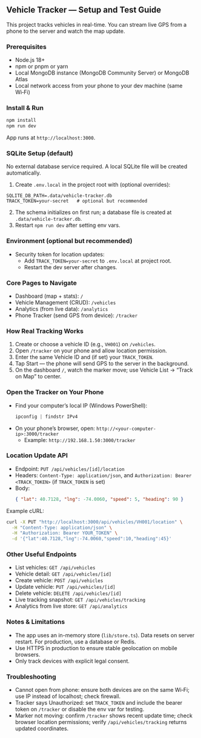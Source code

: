 ## Vehicle Tracker — Setup and Test Guide

This project tracks vehicles in real-time. You can stream live GPS from a phone to the server and watch the map update.

### Prerequisites
- Node.js 18+
- npm or pnpm or yarn
- Local MongoDB instance (MongoDB Community Server) or MongoDB Atlas
- Local network access from your phone to your dev machine (same Wi‑Fi)

### Install & Run
```bash
npm install
npm run dev
```
App runs at `http://localhost:3000`.

### SQLite Setup (default)
No external database service required. A local SQLite file will be created automatically.

1) Create `.env.local` in the project root with (optional overrides):
```
SQLITE_DB_PATH=.data/vehicle-tracker.db
TRACK_TOKEN=your-secret   # optional but recommended
```
2) The schema initializes on first run; a database file is created at `.data/vehicle-tracker.db`.
3) Restart `npm run dev` after setting env vars.

### Environment (optional but recommended)
- Security token for location updates:
  - Add `TRACK_TOKEN=your-secret` to `.env.local` at project root.
  - Restart the dev server after changes.

### Core Pages to Navigate
- Dashboard (map + stats): `/`
- Vehicle Management (CRUD): `/vehicles`
- Analytics (from live data): `/analytics`
- Phone Tracker (send GPS from device): `/tracker`

### How Real Tracking Works
1) Create or choose a vehicle ID (e.g., `VH001`) on `/vehicles`.
2) Open `/tracker` on your phone and allow location permission.
3) Enter the same Vehicle ID and (if set) your `TRACK_TOKEN`.
4) Tap Start — the phone will send GPS to the server in the background.
5) On the dashboard `/`, watch the marker move; use Vehicle List → “Track on Map” to center.

### Open the Tracker on Your Phone
- Find your computer’s local IP (Windows PowerShell):
  ```powershell
  ipconfig | findstr IPv4
  ```
- On your phone’s browser, open: `http://<your-computer-ip>:3000/tracker`
  - Example: `http://192.168.1.50:3000/tracker`

### Location Update API
- Endpoint: `PUT /api/vehicles/[id]/location`
- Headers: `Content-Type: application/json`, and `Authorization: Bearer <TRACK_TOKEN>` (if `TRACK_TOKEN` is set)
- Body:
  ```json
  { "lat": 40.7128, "lng": -74.0060, "speed": 5, "heading": 90 }
  ```

Example cURL:
```bash
curl -X PUT "http://localhost:3000/api/vehicles/VH001/location" \
  -H "Content-Type: application/json" \
  -H "Authorization: Bearer YOUR_TOKEN" \
  -d '{"lat":40.7128,"lng":-74.0060,"speed":10,"heading":45}'
```

### Other Useful Endpoints
- List vehicles: `GET /api/vehicles`
- Vehicle detail: `GET /api/vehicles/[id]`
- Create vehicle: `POST /api/vehicles`
- Update vehicle: `PUT /api/vehicles/[id]`
- Delete vehicle: `DELETE /api/vehicles/[id]`
- Live tracking snapshot: `GET /api/vehicles/tracking`
- Analytics from live store: `GET /api/analytics`

### Notes & Limitations
- The app uses an in-memory store (`lib/store.ts`). Data resets on server restart. For production, use a database or Redis.
- Use HTTPS in production to ensure stable geolocation on mobile browsers.
- Only track devices with explicit legal consent.

### Troubleshooting
- Cannot open from phone: ensure both devices are on the same Wi‑Fi; use IP instead of localhost; check firewall.
- Tracker says Unauthorized: set `TRACK_TOKEN` and include the bearer token on `/tracker` or disable the env var for testing.
- Marker not moving: confirm `/tracker` shows recent update time; check browser location permissions; verify `/api/vehicles/tracking` returns updated coordinates.


